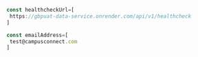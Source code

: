
```javascript
const healthcheckUrl=[
 https://gbpuat-data-service.onrender.com/api/v1/healthcheck
]
```

```javascript
const emailAddress=[
 test@campusconnect.com
]
```

